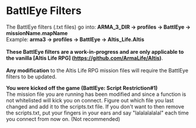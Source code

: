 BattlEye Filters
================
The BattlEye filters (.txt files) go into: <b>ARMA_3_DIR → profiles → BattlEye → missionName.mapName</b></br>
Example: <b>arma3 → profiles → BattlEye → Altis_Life.Altis</b></br></br>
<b>These BattlEye filters are a work-in-progress and are only applicable to the vanilla [Altis Life RPG] (https://github.com/ArmaLife/Altis)</b>.</br></br>
<b>Any modification</b> to the Altis Life RPG mission files will require the BattlEye filters to be updated.

<b>You were kicked off the game (BattlEye: Script Restriction#1)</b></br>
The mission file you are running has been modified and since a function is not whitelisted will kick you on connect.
Figure out which file you last changed and add it to the scripts.txt file. If you don't want to then remove the scripts.txt, put your fingers in your ears and say "lalalalalalal" each time you connect from now on. (Not recommended)
